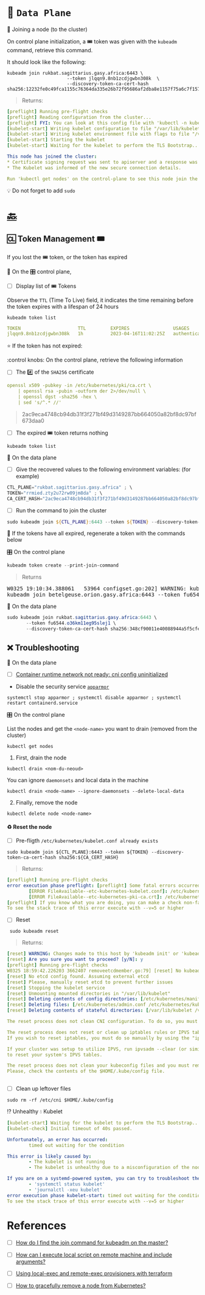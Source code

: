 # :abacus: `Data Plane` 

:round_pushpin: Joining a node (to the cluster)

On control plane initialization, a :tickets: token was given with the `kubeadm` command, retrieve this command.

It should look like the following:

```
kubeadm join rukbat.sagittarius.gasy.africa:6443 \
                      --token jlqqn9.8nb1zcdjgwbn308k  \
                      --discovery-token-ca-cert-hash sha256:12232fe0c49fca1155c76364da335e26b72f95686af2dba8e1157f75a6c7f157 
```
> Returns:
```yaml
[preflight] Running pre-flight checks
[preflight] Reading configuration from the cluster...
[preflight] FYI: You can look at this config file with 'kubectl -n kube-system get cm kubeadm-config -o yaml'
[kubelet-start] Writing kubelet configuration to file "/var/lib/kubelet/config.yaml"
[kubelet-start] Writing kubelet environment file with flags to file "/var/lib/kubelet/kubeadm-flags.env"
[kubelet-start] Starting the kubelet
[kubelet-start] Waiting for the kubelet to perform the TLS Bootstrap...

This node has joined the cluster:
* Certificate signing request was sent to apiserver and a response was received.
* The Kubelet was informed of the new secure connection details.

Run 'kubectl get nodes' on the control-plane to see this node join the cluster.

```

:bulb: Do not forget to add `sudo` 

# [:back:](../README.md#abacus-the-data-plane)

## :cl: Token Management :tickets:

If you lost the :tickets: token, or the token has expired

:round_pushpin: On the :control_knobs: control plane,

- [ ] Display list of :tickets: Tokens

Observe the `TTL` (Time To Live) field, it indicates the time remaining before the token expires with a lifespan of 24 hours

```
kubeadm token list
```
```yaml
TOKEN                     TTL         EXPIRES                USAGES                   DESCRIPTION                                                EXTRA GROUPS
jlqqn9.8nb1zcdjgwbn308k   1h          2023-04-16T11:02:25Z   authentication,signing   The default bootstrap token generated by 'kubeadm init'.   system:bootstrappers:kubeadm:default-node-token
```

:star: If the token has not expired:

:control knobs: On the control plane, retrieve the following information

- [ ] The :hash: of the `SHA256` certificate

```yaml
openssl x509 -pubkey -in /etc/kubernetes/pki/ca.crt \
    | openssl rsa -pubin -outform der 2>/dev/null \
    | openssl dgst -sha256 -hex \
    | sed 's/^.* //'
```
> 2ac9eca4748cb94db31f3f271bf49d3149287bb664050a82bf8dc97bf673daa0

- [ ] The expired :tickets: token returns nothing

```
kubeadm token list
```

:abacus: On the data plane

- [ ] Give the recovered values to the following environment variables: (for example)

```powershell
CTL_PLANE="rukbat.sagittarius.gasy.africa" ; \
TOKEN="rrmied.zty2u72rw09jm8da" ; \
CA_CERT_HASH="2ac9eca4748cb94db31f3f271bf49d3149287bb664050a82bf8dc97bf673daa0"
```

- [ ] Run the command to join the cluster

```powershell
sudo kubeadm join ${CTL_PLANE}:6443 --token ${TOKEN} --discovery-token-ca-cert-hash sha256:${CA_CERT_HASH}
```

:round_pushpin: If the tokens have all expired, regenerate a token with the commands below

:control_knobs: On the control plane 

```powershell
kubeadm token create --print-join-command
```
> Returns
<pre>
W0325 19:10:34.388061   53964 configset.go:202] WARNING: kubeadm cannot validate component configs for API groups [kubelet.config.k8s.io kubeproxy.config.k8s.io]
kubeadm join betelgeuse.orion.gasy.africa:6443 --token fu6544.o36km11eg95slej1     --discovery-token-ca-cert-hash sha256:348cf90011e40088944a5f5cfe3279c04a0dfb24f56ba21209e61fdc15af3645
</pre>

:abacus: On the data plane

```powershell
sudo kubeadm join rukbat.sagittarius.gasy.africa:6443 \
       --token fu6544.o36km11eg95slej1 \
       --discovery-token-ca-cert-hash sha256:348cf90011e40088944a5f5cfe3279c04a0dfb24f56ba21209e61fdc15af3645 
```

## :x: Troubleshooting

:abacus: On the data plane

- [ ] [Container runtime network not ready: cni config uninitialized](https://stackoverflow.com/questions/49112336/container-runtime-network-not-ready-cni-config-uninitialized)

* Disable the security service [`apparmor`]([https://www.apparmor.net/](https://kubernetes.io/docs/tutorials/security/apparmor/))

```
systemctl stop apparmor ; systemctl disable apparmor ; systemctl restart containerd.service
```

:control_knobs: On the control plane 

List the nodes and get the `<node-name>` you want to drain (removed from the cluster)

```
kubectl get nodes
```

1) First, drain the node

```
kubectl drain <nom-du-neoud>
```

You can ignore `daemonsets` and local data in the machine

```
kubectl drain <node-name> --ignore-daemonsets --delete-local-data
```
  
2) Finally, remove the node

```
kubectl delete node <node-name>
```
  
#### :recycle: Reset the node 

- [ ] Pre-fligth `/etc/kubernetes/kubelet.conf already exists`
    
```
sudo kubeadm join ${CTL_PLANE}:6443 --token ${TOKEN} --discovery-token-ca-cert-hash sha256:${CA_CERT_HASH}
```
> Returns:
```yaml
[preflight] Running pre-flight checks
error execution phase preflight: [preflight] Some fatal errors occurred:
        [ERROR FileAvailable--etc-kubernetes-kubelet.conf]: /etc/kubernetes/kubelet.conf already exists
        [ERROR FileAvailable--etc-kubernetes-pki-ca.crt]: /etc/kubernetes/pki/ca.crt already exists
[preflight] If you know what you are doing, you can make a check non-fatal with `--ignore-preflight-errors=...`
To see the stack trace of this error execute with --v=5 or higher
```

- [ ] Reset
    
```
 sudo kubeadm reset
```
> Returns:
```yaml
[reset] WARNING: Changes made to this host by 'kubeadm init' or 'kubeadm join' will be reverted.
[reset] Are you sure you want to proceed? [y/N]: y
[preflight] Running pre-flight checks
W0325 18:59:42.226203 3662407 removeetcdmember.go:79] [reset] No kubeadm config, using etcd pod spec to get data directory
[reset] No etcd config found. Assuming external etcd
[reset] Please, manually reset etcd to prevent further issues
[reset] Stopping the kubelet service
[reset] Unmounting mounted directories in "/var/lib/kubelet"
[reset] Deleting contents of config directories: [/etc/kubernetes/manifests /etc/kubernetes/pki]
[reset] Deleting files: [/etc/kubernetes/admin.conf /etc/kubernetes/kubelet.conf /etc/kubernetes/bootstrap-kubelet.conf /etc/kubernetes/controller-manager.conf /etc/kubernetes/scheduler.conf]
[reset] Deleting contents of stateful directories: [/var/lib/kubelet /var/lib/dockershim /var/run/kubernetes /var/lib/cni]

The reset process does not clean CNI configuration. To do so, you must remove /etc/cni/net.d

The reset process does not reset or clean up iptables rules or IPVS tables.
If you wish to reset iptables, you must do so manually by using the "iptables" command.

If your cluster was setup to utilize IPVS, run ipvsadm --clear (or similar)
to reset your system's IPVS tables.

The reset process does not clean your kubeconfig files and you must remove them manually.
Please, check the contents of the $HOME/.kube/config file.
  
```
  
- [ ] Clean up leftover files

```
sudo rm -rf /etc/cni $HOME/.kube/config
```
  
:interrobang: Unhealthy :droplet: Kubelet
    
```yaml
[kubelet-start] Waiting for the kubelet to perform the TLS Bootstrap...
[kubelet-check] Initial timeout of 40s passed.

Unfortunately, an error has occurred:
        timed out waiting for the condition

This error is likely caused by:
        - The kubelet is not running
        - The kubelet is unhealthy due to a misconfiguration of the node in some way (required cgroups disabled)

If you are on a systemd-powered system, you can try to troubleshoot the error with the following commands:
        - 'systemctl status kubelet'
        - 'journalctl -xeu kubelet'
error execution phase kubelet-start: timed out waiting for the condition
To see the stack trace of this error execute with --v=5 or higher
```
    
# References

- [ ] [How do I find the join command for kubeadm on the master?](https://stackoverflow.com/questions/51126164/how-do-i-find-the-join-command-for-kubeadm-on-the-master)
- [ ] [How can I execute local script on remote machine and include arguments?](https://unix.stackexchange.com/questions/87405/how-can-i-execute-local-script-on-remote-machine-and-include-arguments)
- [ ] [Using local-exec and remote-exec provisioners with terraform](https://sdorsett.github.io/post/2018-12-26-using-local-exec-and-remote-exec-provisioners-with-terraform/)
- [ ] [How to gracefully remove a node from Kubernetes?](https://stackoverflow.com/questions/35757620/how-to-gracefully-remove-a-node-from-kubernetes)

